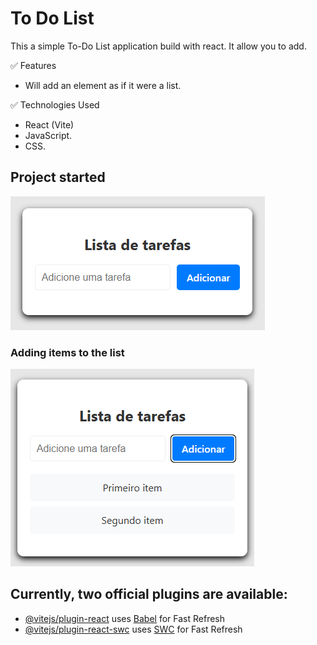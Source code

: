 # To Do List

This a simple To-Do List application build with react. It allow you to add.

✅ Features

- Will add an element as if it were a list.

✅ Technologies Used

- React (Vite)
- JavaScript.
- CSS.

## Project started
![](./src/assets/layout_img/Start.png)

### Adding items to the list
![](./src/assets/layout_img/Add_Item_on_list.png)


## Currently, two official plugins are available:


- [@vitejs/plugin-react](https://github.com/vitejs/vite-plugin-react/blob/main/packages/plugin-react) uses [Babel](https://babeljs.io/) for Fast Refresh
- [@vitejs/plugin-react-swc](https://github.com/vitejs/vite-plugin-react/blob/main/packages/plugin-react-swc) uses [SWC](https://swc.rs/) for Fast Refresh